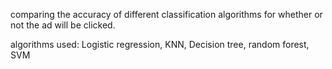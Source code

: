 comparing the accuracy of different classification algorithms for whether or not the ad will be clicked.

algorithms used: Logistic regression, KNN, Decision tree, random forest, SVM
